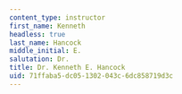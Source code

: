 ```yaml
---
content_type: instructor
first_name: Kenneth
headless: true
last_name: Hancock
middle_initial: E.
salutation: Dr.
title: Dr. Kenneth E. Hancock
uid: 71ffaba5-dc05-1302-043c-6dc858719d3c
---
```


